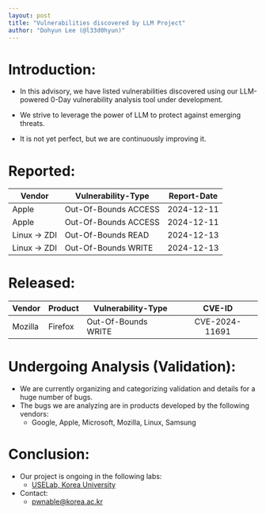 ```yaml
---
layout: post
title: "Vulnerabilities discovered by LLM Project"
author: "Dohyun Lee (@l33d0hyun)"
---
```


# Introduction:
- In this advisory, we have listed vulnerabilities discovered using our LLM-powered 0-Day vulnerability analysis tool under development.

- We strive to leverage the power of LLM to protect against emerging threats.

- It is not yet perfect, but we are continuously improving it.

# Reported:
|Vendor|Vulnerability-Type|Report-Date|
|---|---|:---:|
|Apple|Out-Of-Bounds ACCESS|2024-12-11|
|Apple|Out-Of-Bounds ACCESS|2024-12-11|
|Linux -> ZDI|Out-Of-Bounds READ|2024-12-13|
|Linux -> ZDI|Out-Of-Bounds WRITE|2024-12-13|

# Released:
|Vendor|Product|Vulnerability-Type|CVE-ID|
|---|---|---|:---:|
|Mozilla|Firefox|Out-Of-Bounds WRITE|CVE-2024-11691|

# Undergoing Analysis (Validation):
- We are currently organizing and categorizing validation and details for a huge number of bugs.
- The bugs we are analyzing are in products developed by the following vendors:
  - Google, Apple, Microsoft, Mozilla, Linux, Samsung

# Conclusion:
- Our project is ongoing in the following labs:
  - [USELab, Korea University](https://sites.google.com/view/uselab-kus/home?authuser=0)
- Contact:
  - pwnable@korea.ac.kr